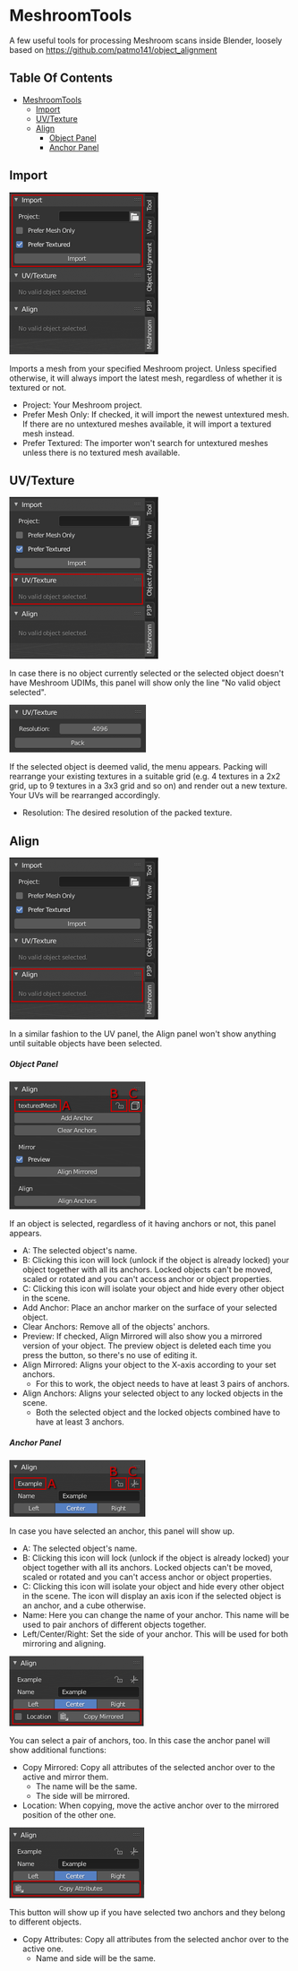 # MeshroomTools

A few useful tools for processing Meshroom scans inside Blender, loosely based on
https://github.com/patmo141/object_alignment 

## Table Of Contents
- [MeshroomTools](#meshroomtools)
  * [Import](#import)
  * [UV/Texture](#uv-texture)
  * [Align](#align)
    * [Object Panel](#object-panel)
    * [Anchor Panel](#anchor-panel)





## Import



![](https://github.com/Stwend/MeshroomTools/blob/master/__readme_img/import.png) 



Imports a mesh from your specified Meshroom project. Unless specified otherwise, it will always import the latest mesh, regardless of whether it is textured or not.



- Project: Your Meshroom project.
- Prefer Mesh Only: If checked, it will import the newest untextured mesh. If there are no untextured meshes available, it will import a textured mesh instead.
- Prefer Textured: The importer won't search for untextured meshes unless there is no textured mesh available.





## UV/Texture

![](https://github.com/Stwend/MeshroomTools/blob/master/__readme_img/texture.png) 

In case there is no object currently selected or the selected object doesn't have Meshroom UDIMs, this panel will show only the line "No valid object selected".



![](https://github.com/Stwend/MeshroomTools/blob/master/__readme_img/texture_active.PNG) 

If the selected object is deemed valid, the menu appears. Packing will rearrange your existing textures in a suitable grid (e.g. 4 textures in a 2x2 grid, up to 9 textures in a 3x3 grid and so on) and render out a new texture. Your UVs will be rearranged accordingly.

- Resolution: The desired resolution of the packed texture.



## Align

![](https://github.com/Stwend/MeshroomTools/blob/master/__readme_img/align.png) 

In a similar fashion to the UV panel, the Align panel won't show anything until suitable objects have been selected.



##### Object Panel

![](https://github.com/Stwend/MeshroomTools/blob/master/__readme_img/align_active_object.PNG) 

If an object is selected, regardless of it having anchors or not, this panel appears.

- A: The selected object's name.
- B: Clicking this icon will lock (unlock if the object is already locked) your object together with all its anchors. Locked objects can't be moved, scaled or rotated and you can't access anchor or object properties.
- C: Clicking this icon will isolate your object and hide every other object in the scene.
- Add Anchor: Place an anchor marker on the surface of your selected object.
- Clear Anchors: Remove all of the objects' anchors.
- Preview: If checked, Align Mirrored will also show you a mirrored version of your object. The preview object is deleted each time you press the button, so there's no use of editing it.
- Align Mirrored: Aligns your object to the X-axis according to your set anchors.
  - For this to work, the object needs to have at least 3 pairs of anchors.
- Align Anchors: Aligns your selected object to any locked objects in the scene.
  - Both the selected object and the locked objects combined have to have at least 3 anchors.



##### Anchor Panel

![](https://github.com/Stwend/MeshroomTools/blob/master/__readme_img/align_active_anchor.PNG) 

In case you have selected an anchor, this panel will show up.

- A: The selected object's name.
- B: Clicking this icon will lock (unlock if the object is already locked) your object together with all its anchors. Locked objects can't be moved, scaled or rotated and you can't access anchor or object properties.
- C: Clicking this icon will isolate your object and hide every other object in the scene. The icon will display an axis icon if the selected object is an anchor, and a cube otherwise.
- Name: Here you can change the name of your anchor. This name will be used to pair anchors of different objects  together.
- Left/Center/Right: Set the side of your anchor. This will be used for both mirroring and aligning.



![](https://github.com/Stwend/MeshroomTools/blob/master/__readme_img/align_active_anchor_pair.PNG) 

You can select a pair of anchors, too. In this case the anchor panel will show additional functions:

- Copy Mirrored: Copy all attributes of the selected anchor over to the active and mirror them.
  - The name will be the same.
  - The side will be mirrored.
- Location: When copying, move the active anchor over to the mirrored position of the other one.



![](https://github.com/Stwend/MeshroomTools/blob/master/__readme_img/align_active_anchor_pair_2.PNG) 

This button will show up if you have selected two anchors and they belong to different objects.

- Copy Attributes: Copy all attributes from the selected anchor over to the active one.
  - Name and side will be the same.